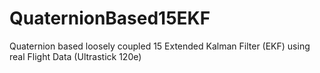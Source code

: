 # QuaternionBased15EKF
Quaternion based loosely coupled 15 Extended Kalman Filter (EKF) using real Flight Data (Ultrastick 120e) 


